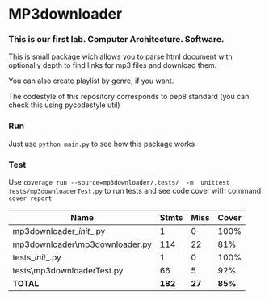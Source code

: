 # MP3downloader
### This is our first lab. Computer Architecture. Software.

This is small package wich allows you to parse html document with optionally depth
to find links for mp3 files and download them.

You can also create playlist by genre, if you want.

The codestyle of this repository corresponds to pep8 standard (you can check this using
pycodestyle util)

### Run
Just use `python main.py` to see how this package works

### Test
Use `coverage run --source=mp3downloader/,tests/  -m  unittest tests/mp3downloaderTest.py`
to run tests and see code cover with command `cover report`

| Name | Stmts | Miss | Cover |
|------|-------|------|-------|
| mp3downloader\__init__.py | 1 | 0 | 100% |
| mp3downloader\mp3downloader.py | 114 | 22 | 81% |
| tests\__init__.py | 1 | 0 | 100% |
| tests\mp3downloaderTest.py | 66 | 5 |92% |
| **TOTAL** | **182** | **27** | **85%** |

